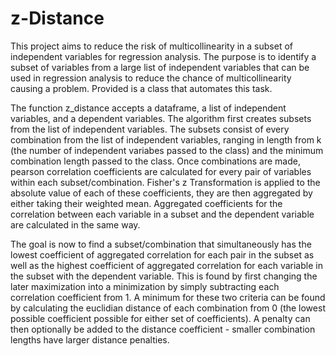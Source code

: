 # z-Distance
This project aims to reduce the risk of multicollinearity in a subset of independent variables for regression analysis. The purpose is to identify a subset of variables from a large list of independent variables that can be used in regression analysis to reduce the chance of multicollinearity causing a problem. Provided is a class that automates this task.

The function z_distance accepts a dataframe, a list of independent variables, and a dependent variables. The algorithm first creates subsets from the list of independent variables. The subsets consist of every combination from the list of independent variables, ranging in length from k (the number of independent variabes passed to the class) and the minimum combination length passed to the class. Once combinations are made, pearson correlation coefficients are calculated for every pair of variables within each subset/combination. Fisher's z Transformation is applied to the absolute value of each of these coefficients, they are then aggregated by either taking their weighted mean. Aggregated coefficients for the correlation between each variable in a subset and the dependent variable are calculated in the same way. 

The goal is now to find a subset/combination that simultaneously has the lowest coefficient of aggregated correlation for each pair in the subset as well as the highest coefficient of aggregated correlation for each variable in the subset with the dependent variable. This is found by first changing the later maximization into a minimization by simply subtracting each correlation coefficient from 1. A minimum for these two criteria can be found by calculating the euclidian distance of each combination from 0 (the lowest possible coefficient possible for either set of coefficients). A penalty can then optionally be added to the distance coefficient - smaller combination lengths have larger distance penalties.

